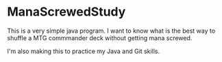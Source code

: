# ManaScrewedStudy

This is a very simple java program. I want to know what is the best way to shuffle a MTG commmander deck without getting mana screwed.

I'm also making this to practice my Java and Git skills.